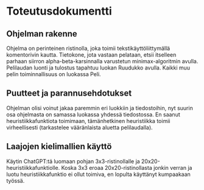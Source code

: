 # Toteutusdokumentti

## Ohjelman rakenne
Ohjelma on perinteinen ristinolla, joka toimii tekstikäyttöliittymällä komentorivin kautta. Tietokone, jota vastaan pelataan, etsii itselleen parhaan siirron alpha-beta-karsinnalla varustetun minimax-algoritmin avulla. Pelilaudan luonti ja tulostus tapahtuu luokan Ruudukko avulla. Kaikki muu pelin toiminnallisuus on luokassa Peli.

## Puutteet ja parannusehdotukset
Ohjelman olisi voinut jakaa paremmin eri luokkiin ja tiedostoihin, nyt suurin osa ohjelmasta on samassa luokassa yhdessä tiedostossa. En saanut heuristiikkafunktiota toimimaan, tämänhetkinen heuristiikka toimii virheellisesti (tarkastelee vääränlaista aluetta pelilaudalla).

## Laajojen kielimallien käyttö
Käytin ChatGPT:tä luomaan pohjan 3x3-ristinollalle ja 20x20-heuristiikkafunktiolle. Koska 3x3 eroaa 20x20-ristinollasta jonkin verran ja luotu heuristiikkafunktio ei ollut toimiva, en lopulta käyttänyt kumpaakaan työssä.

